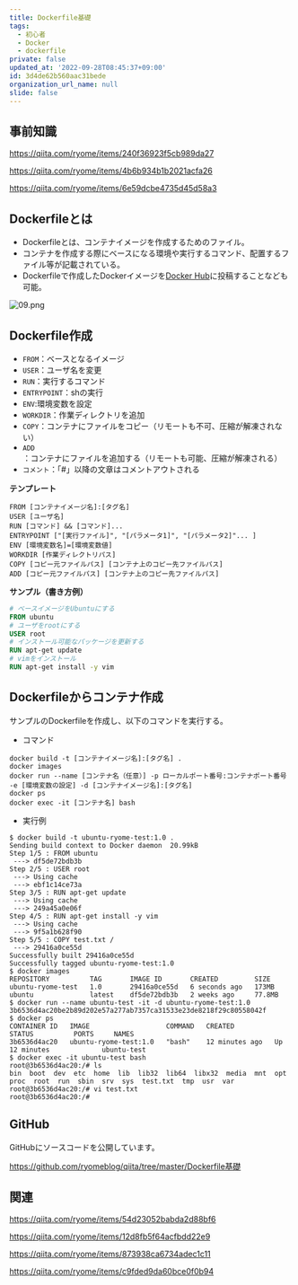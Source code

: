 ```yaml
---
title: Dockerfile基礎
tags:
  - 初心者
  - Docker
  - dockerfile
private: false
updated_at: '2022-09-28T08:45:37+09:00'
id: 3d4de62b560aac31bede
organization_url_name: null
slide: false
---
```

## 事前知識
https://qiita.com/ryome/items/240f36923f5cb989da27

https://qiita.com/ryome/items/4b6b934b1b2021acfa26

https://qiita.com/ryome/items/6e59dcbe4735d45d58a3

## Dockerfileとは
- Dockerfileとは、コンテナイメージを作成するためのファイル。
- コンテナを作成する際にベースになる環境や実行するコマンド、配置するファイル等が記載されている。
- Dockerfileで作成したDockerイメージを[Docker Hub](https://hub.docker.com)に投稿することなども可能。

![09.png](https://qiita-image-store.s3.ap-northeast-1.amazonaws.com/0/449867/83243f24-d817-42c6-ec7e-8ef1b78e41a6.png)

## Dockerfile作成
- `FROM`：ベースとなるイメージ
- `USER`：ユーザ名を変更
- `RUN`：実行するコマンド
- `ENTRYPOINT`：shの実行
- `ENV`:環境変数を設定
- `WORKDIR`：作業ディレクトリを追加
- `COPY`：コンテナにファイルをコピー（リモートも不可、圧縮が解凍されない）
- `ADD`：コンテナにファイルを追加する（リモートも可能、圧縮が解凍される）
- `コメント`：「#」以降の文章はコメントアウトされる

**テンプレート**
```
FROM [コンテナイメージ名]:[タグ名]
USER [ユーザ名]
RUN [コマンド] && [コマンド]...
ENTRYPOINT ["[実行ファイル]", "[パラメータ1]", "[パラメータ2]"... ]
ENV [環境変数名]=[環境変数値]
WORKDIR [作業ディレクトリパス]
COPY [コピー元ファイルパス] [コンテナ上のコピー先ファイルパス]
ADD [コピー元ファイルパス] [コンテナ上のコピー先ファイルパス]
```

**サンプル（書き方例）**
```Dockerfile
# ベースイメージをUbuntuにする
FROM ubuntu
# ユーザをrootにする
USER root
# インストール可能なパッケージを更新する
RUN apt-get update
# vimをインストール
RUN apt-get install -y vim
```

## Dockerfileからコンテナ作成
サンプルのDockerfileを作成し、以下のコマンドを実行する。

- コマンド
```
docker build -t [コンテナイメージ名]:[タグ名] .
docker images
docker run --name [コンテナ名（任意）] -p ローカルポート番号:コンテナポート番号 -e [環境変数の設定] -d [コンテナイメージ名]:[タグ名]
docker ps
docker exec -it [コンテナ名] bash
```

- 実行例
```
$ docker build -t ubuntu-ryome-test:1.0 .
Sending build context to Docker daemon  20.99kB
Step 1/5 : FROM ubuntu
 ---> df5de72bdb3b
Step 2/5 : USER root
 ---> Using cache
 ---> ebf1c14ce73a
Step 3/5 : RUN apt-get update
 ---> Using cache
 ---> 249a45a0e06f
Step 4/5 : RUN apt-get install -y vim
 ---> Using cache
 ---> 9f5a1b628f90
Step 5/5 : COPY test.txt /
 ---> 29416a0ce55d
Successfully built 29416a0ce55d
Successfully tagged ubuntu-ryome-test:1.0
$ docker images
REPOSITORY          TAG       IMAGE ID       CREATED         SIZE
ubuntu-ryome-test   1.0       29416a0ce55d   6 seconds ago   173MB
ubuntu              latest    df5de72bdb3b   2 weeks ago     77.8MB
$ docker run --name ubuntu-test -it -d ubuntu-ryome-test:1.0
3b6536d4ac20be2b89d202e57a277ab7357ca31533e23de8218f29c80558042f
$ docker ps
CONTAINER ID   IMAGE                   COMMAND   CREATED          STATUS          PORTS     NAMES
3b6536d4ac20   ubuntu-ryome-test:1.0   "bash"    12 minutes ago   Up 12 minutes             ubuntu-test
$ docker exec -it ubuntu-test bash
root@3b6536d4ac20:/# ls
bin  boot  dev  etc  home  lib  lib32  lib64  libx32  media  mnt  opt  proc  root  run  sbin  srv  sys  test.txt  tmp  usr  var
root@3b6536d4ac20:/# vi test.txt
root@3b6536d4ac20:/#
```

## GitHub

GitHubにソースコードを公開しています。

https://github.com/ryomeblog/qiita/tree/master/Dockerfile基礎

## 関連
https://qiita.com/ryome/items/54d23052babda2d88bf6

https://qiita.com/ryome/items/12d8fb5f64acfbdd22e9

https://qiita.com/ryome/items/873938ca6734adec1c11

https://qiita.com/ryome/items/c9fded9da60bce0f0b94

